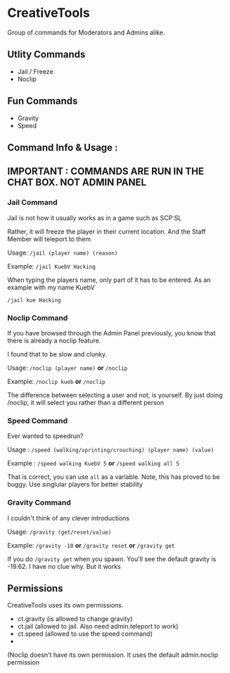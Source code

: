 # CreativeTools
Group of commands for Moderators and Admins alike.

## Utlity Commands
- Jail / Freeze
- Noclip

## Fun Commands
- Gravity
- Speed


## Command Info & Usage :
## IMPORTANT : COMMANDS ARE RUN IN THE CHAT BOX. NOT ADMIN PANEL

### Jail Command

Jail is not how it usually works as in a game such as SCP:SL

Rather, it will freeze the player in their current location. And the Staff Member will teleport to them

Usage:
```/jail (player name) (reason)```

Example:
```/jail KuebV Hacking```

When typing the players name, only part of it has to be entered. As an example with my name KuebV

```/jail kue Hacking```

### Noclip Command
If you have browsed through the Admin Panel previously, you know that there is already a noclip feature.

I found that to be slow and clunky.

Usage:
```/noclip (player name)``` **or** ```/noclip```

Example:
```/noclip kueb``` **or** ```/noclip```

The difference between selecting a user and not, is yourself. By just doing /noclip, it will select you rather than a different person


### Speed Command
Ever wanted to speedrun?

Usage :
```/speed (walking/sprinting/crouching) (player name) (value)```

Example :
```/speed walking KuebV 5``` **or** ```/speed walking all 5```

That is correct, you can use `all` as a variable. Note, this has proved to be buggy. Use singlular players for better stability

### Gravity Command
I couldn't think of any clever introductions

Usage:
```/gravity (get/reset/value)```

Example:
```/gravity -10``` **or** ```/gravity reset``` **or** ```/gravity get```

If you do `/gravity get` when you spawn. You'll see the default gravity is -19.62. I have no clue why. But it works


## Permissions

CreativeTools uses its own permissions.
- ct.gravity (is allowed to change gravity)
- ct.jail (allowed to jail. Also need admin.teleport to work)
- ct.speed (allowed to use the speed command)
- 
(Noclip doesn't have its own permission. It uses the default admin.noclip permission

